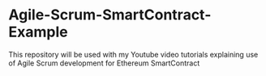 # Agile-Scrum-SmartContract-Example
This repository will be used with my Youtube video tutorials explaining use of Agile Scrum development for Ethereum SmartContract
